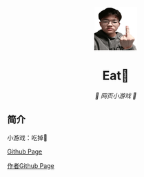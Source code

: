 <p align="center">
  <a href="https://xtsat.github.io/EatYL/"><img src="https://github.com/XTsat/EatYL/blob/main/static/image/ClickBefore-原谅2 0.3x.png?raw=true" width="100" height="100" alt="EatYL"></a>
</p>
<div align="center">

# Eat🐎

_🦌 网页小游戏 🥛_

</div>


## 简介

小游戏：吃掉🐎


[Github Page](https://xtsat.github.io/EatYS/index.html)

[作者Github Page](https://arcxingye.github.io/EatKano/index.html)
